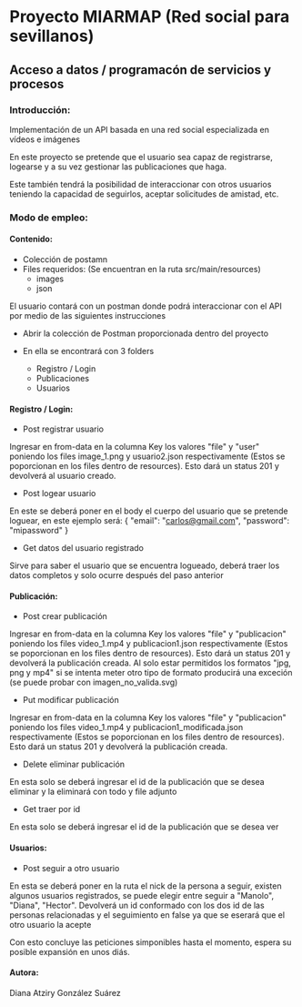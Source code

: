 # Proyecto MIARMAP (Red social para sevillanos)

## Acceso a datos / programacón de servicios y procesos 

### Introducción:

Implementación de un API basada en una red social especializada en vídeos e imágenes 

En este proyecto se pretende que el usuario sea capaz de registrarse, logearse y a su vez gestionar las publicaciones que haga.

Este también tendrá la posibilidad de interaccionar con otros usuarios teniendo la capacidad de
seguirlos, aceptar solicitudes de amistad, etc.

### Modo de empleo:

#### Contenido:
- Colección de postamn
- Files requeridos:
  (Se encuentran en la ruta src/main/resources)
  - images
  - json

El usuario contará con un postman donde podrá interaccionar con el API por medio de las siguientes instrucciones

- Abrir la colección de Postman proporcionada dentro del proyecto
- En ella se encontrará con 3 folders 

  - Registro / Login 
  - Publicaciones
  - Usuarios

#### Registro / Login:

- Post registrar usuario 

Ingresar en from-data en la columna Key los valores "file" y "user" poniendo los files image_1.png y usuario2.json respectivamente (Estos se poporcionan en los files dentro de resources).
Esto dará un status 201 y devolverá al usuario creado.

- Post logear usuario

En este se deberá poner en el body el cuerpo del usuario que se pretende loguear, en este ejemplo será:
{
"email": "carlos@gmail.com",
"password": "mipassword"
}

- Get datos del usuario registrado

Sirve para saber el usuario que se encuentra logueado, deberá traer los datos completos y solo ocurre después del paso anterior


#### Publicación:

- Post crear publicación

Ingresar en from-data en la columna Key los valores "file" y "publicacion" poniendo los files video_1.mp4 y publicacion1.json respectivamente (Estos se poporcionan en los files dentro de resources).
Esto dará un status 201 y devolverá la publicación creada. Al solo estar permitidos los formatos "jpg, png y mp4" si se intenta meter otro tipo de formato producirá una exceción (se puede probar con imagen_no_valida.svg)

- Put modificar publicación

Ingresar en from-data en la columna Key los valores "file" y "publicacion" poniendo los files video_1.mp4 y publicacion1_modificada.json respectivamente (Estos se poporcionan en los files dentro de resources).
Esto dará un status 201 y devolverá la publicación creada.


- Delete eliminar publicación

En esta solo se deberá ingresar el id de la publicación que se desea eliminar y la eliminará con todo y file adjunto


- Get traer por id

En esta solo se deberá ingresar el id de la publicación que se desea ver


#### Usuarios:

- Post seguir a otro usuario

En esta se deberá poner en la ruta el nick de la persona a seguir, existen algunos usuarios registrados, se puede elegir entre seguir a "Manolo", "Diana", "Hector".
Devolverá un id conformado con los dos id de las personas relacionadas y el seguimiento en false ya que se eserará que el otro usuario la acepte


Con esto concluye las peticiones simponibles hasta el momento, espera su posible expansión en unos diás.

#### Autora: 
Diana Atziry González Suárez
